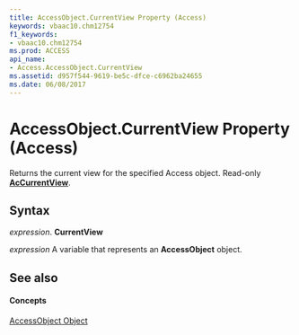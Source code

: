 ```yaml
---
title: AccessObject.CurrentView Property (Access)
keywords: vbaac10.chm12754
f1_keywords:
- vbaac10.chm12754
ms.prod: ACCESS
api_name:
- Access.AccessObject.CurrentView
ms.assetid: d957f544-9619-be5c-dfce-c6962ba24655
ms.date: 06/08/2017
---
```



# AccessObject.CurrentView Property (Access)

Returns the current view for the specified Access object. Read-only  **[AcCurrentView](accurrentview-enumeration-access.md)**.


## Syntax

 _expression_. **CurrentView**

 _expression_ A variable that represents an **AccessObject** object.


## See also


#### Concepts


[AccessObject Object](accessobject-object-access.md)

